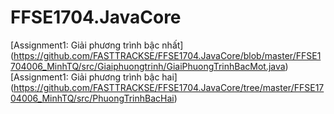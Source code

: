 # FFSE1704.JavaCore
[Assignment1: Giải phương trình bậc nhất] (https://github.com/FASTTRACKSE/FFSE1704.JavaCore/blob/master/FFSE1704006_MinhTQ/src/Giaiphuongtrinh/GiaiPhuongTrinhBacMot.java)
 [Assignment1: Giải phương trình bậc hai]              (https://github.com/FASTTRACKSE/FFSE1704.JavaCore/tree/master/FFSE1704006_MinhTQ/src/PhuongTrinhBacHai) 
               

